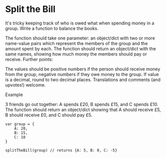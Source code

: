 # Split the Bill

It's tricky keeping track of who is owed what when spending money in a group. Write a function to balance the books.

The function should take one parameter: an object/dict with two or more name-value pairs which represent the members of the group and the amount spent by each.
The function should return an object/dict with the same names, showing how much money the members should pay or receive.
Further points:

The values should be positive numbers if the person should receive money from the group, negative numbers if they owe money to the group.
If value is a decimal, round to two decimal places.
Translations and comments (and upvotes!) welcome.

Example

3 friends go out together: A spends £20, B spends £15, and C spends £10. The function should return an object/dict showing that A should receive £5, B should receive £0, and C should pay £5.

```
var group = {
    A: 20,
    B: 15,
    C: 10
}

splitTheBill(group) // returns {A: 5, B: 0, C: -5}
```
